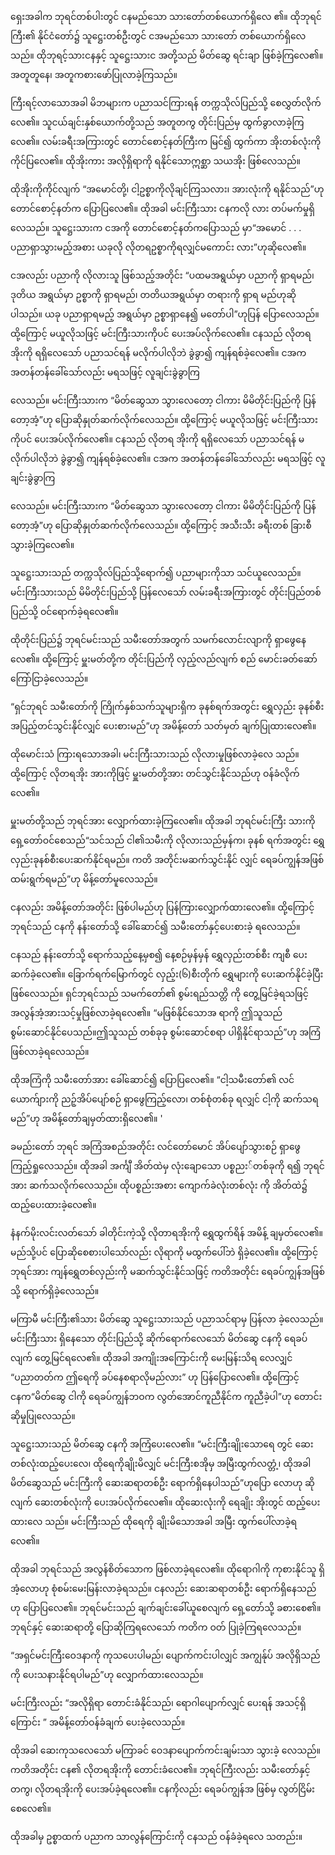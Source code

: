 ရှေးအခါက ဘုရင်တစ်ပါးတွင် ငနမည်သော သားတော်တစ်ယောက်ရှိလေ ၏။ ထိုဘုရင်ကြီး၏ နိုင်ငံတော်၌ သူဋ္ဌေးတစ်ဦးတွင် ငအမည်သော သားတော် တစ်ယောက်ရှိလေသည်။ ထိုဘုရင့်သားငနနှင့် သူဋ္ဌေးသားင အတို့သည် မိတ်ဆွေ ရင်းချာ ဖြစ်ခဲ့ကြလေ၏။ အတူတူနေ၊ အတူကစားဖော်ပြုလာခဲ့ကြသည်။

ကြီးရင့်လာသောအခါ မိဘများက ပညာသင်ကြားရန် တက္ကသိုလ်ပြည်သို့ စေလွှတ်လိုက်လေ၏။ သူငယ်ချင်းနှစ်ယောက်တို့သည် အတူတကွ တိုင်းပြည်မှ ထွက်ခွာလာခဲ့ကြလေ၏။ လမ်းခရီးအကြားတွင် တောင်စောင့်နတ်ကြီးက မြင်၍ ထွက်ကာ အိုးတစ်လုံးကို ကိုင်ပြလေ၏။ ထိုအိုးကား အလိုရှိရာကို ရနိုင်သောဣစ္ဆာ သယအိုး ဖြစ်လေသည်။

ထိုအိုးကိုကိုင်လျက် “အမောင်တို့၊ ငါ့ဥစ္စာကိုလိုချင်ကြသလား၊ အားလုံးကို ရနိုင်သည်”ဟု တောင်စောင့်နတ်က ပြောပြလေ၏။ ထိုအခါ မင်းကြီးသား ငနကလို လား တပ်မက်မှုရှိလေသည်။ သူဋ္ဌေးသားက ငအကို တောင်စောင့်နတ်ကပြောသည် မှာ“အမောင် . . . ပညာရှာသွားမည့်အစား ယခုလို လိုတရဥစ္စာကိုရလျှင်မကောင်း လား”ဟုဆိုလေ၏။

ငအလည်း ပညာကို လိုလားသူ ဖြစ်သည့်အတိုင်း “ပထမအရွယ်မှာ ပညာကို ရှာရမည်၊ ဒုတိယ အရွယ်မှာ ဥစ္စာကို ရှာရမည်၊ တတိယအရွယ်မှာ တရားကို ရှာရ မည်ဟုဆိုပါသည်။ ယခု ပညာရှာရမည့် အရွယ်မှာ ဥစ္စာရှာနေ၍ မတော်ပါ”ဟုပြန် ပြောလေသည်။ ထို့ကြောင့် မယူလိုသဖြင့် မင်းကြီးသားကိုပင် ပေးအပ်လိုက်လေ၏။ ငနသည် လိုတရ အိုးကို ရရှိလေသော် ပညာသင်ရန် မလိုက်ပါလိုဘဲ ခွဲခွာ၍ ကျန်ရစ်ခဲ့လေ၏။ ငအက အတန်တန်ခေါ်သော်လည်း မရသဖြင့် လူချင်းခွဲခွာကြ

လေသည်။ မင်းကြီးသားက “မိတ်ဆွေသာ သွားလေတော့ ငါကား မိမိတိုင်းပြည်ကို ပြန်တော့အံ့”ဟု ပြောဆိုနှုတ်ဆက်လိုက်လေသည်။ ထို့ကြောင့် မယူလိုသဖြင့် မင်းကြီးသားကိုပင် ပေးအပ်လိုက်လေ၏။ ငနသည် လိုတရ အိုးကို ရရှိလေသော် ပညာသင်ရန် မလိုက်ပါလိုဘဲ ခွဲခွာ၍ ကျန်ရစ်ခဲ့လေ၏။ ငအက အတန်တန်ခေါ်သော်လည်း မရသဖြင့် လူချင်းခွဲခွာကြ

လေသည်။ မင်းကြီးသားက “မိတ်ဆွေသာ သွားလေတော့ ငါကား မိမိတိုင်းပြည်ကို ပြန်တော့အံ့”ဟု ပြောဆိုနှုတ်ဆက်လိုက်လေသည်။ ထို့ကြောင့် အသီးသီး ခရီးတစ် ခြားစီသွားခဲ့ကြလေ၏။

သူဋ္ဌေးသားသည် တက္ကသိုလ်ပြည်သို့ရောက်၍ ပညာများကိုသာ သင်ယူလေသည်။ မင်းကြီးသားသည် မိမိတိုင်းပြည်သို့ ပြန်လေသော် လမ်းခရီးအကြားတွင် တိုင်းပြည်တစ်ပြည်သို့ ဝင်ရောက်ခဲ့ရလေ၏။

ထိုတိုင်းပြည်၌ ဘုရင်မင်းသည် သမီးတော်အတွက် သမက်လောင်းလျာကို ရှာဖွေနေလေ၏။ ထို့ကြောင့် မှူးမတ်တို့က တိုင်းပြည်ကို လှည့်လည်လျက် စည် မောင်းခတ်ဆော်ကြော်ငြာခဲ့လေသည်။

“ရှင်ဘုရင် သမီးတော်ကို ကြိုက်နှစ်သက်သူများရှိက ခုနစ်ရက်အတွင်း ရွှေလှည်း ခုနစ်စီး အပြည့်တင်သွင်းနိုင်လျှင် ပေးစားမည်”ဟု အမိန့်တော် သတ်မှတ် ချက်ပြုထားလေ၏။

ထိုမောင်းသံ ကြားရသောအခါ၊ မင်းကြီးသားသည် လိုလားမှုဖြစ်လာခဲ့လေ သည်။ ထို့ကြောင့် လိုတရအိုး အားကိုဖြင့် မှူးမတ်တို့အား တင်သွင်းနိုင်သည်ဟု ဝန်ခံလိုက်လေ၏။

မှူးမတ်တို့သည် ဘုရင်အား လျှောက်ထားခဲ့ကြလေ၏။ ထိုအခါ ဘုရင်မင်းကြီး သားကို ရှေ့တော်ဝင်စေသည်“သင်သည် ငါ၏သမီးကို လိုလားသည်မှန်က၊ ခုနစ် ရက်အတွင်း ရွှေလှည်းခုနစ်စီးပေးဆက်နိုင်ရမည်။ ကတိ အတိုင်းမဆက်သွင်းနိုင် လျှင် ရေခပ်ကျွန်အဖြစ် ထမ်းရွက်ရမည်”ဟု မိန့်တော်မူလေသည်။

ငနလည်း အမိန့်တော်အတိုင်း ဖြစ်ပါမည်ဟု ပြန်ကြားလျှောက်ထားလေ၏။ ထို့ကြောင့် ဘုရင်သည် ငနကို နန်းတော်သို့ ခေါ်ဆောင်၍ သမီးတော်နှင့်ပေးစားခဲ့ ရလေသည်။

ငနသည် နန်းတော်သို့ ရောက်သည့်နေ့မှစ၍ နေ့စဉ်မှန်မှန် ရွှေလှည်းတစ်စီး ကျစီ ပေးဆက်ခဲ့လေ၏။ ခြောက်ရက်မြောက်တွင် လှည့်း(၆)စီးတိုက် ရွှေများကို ပေးဆက်နိုင်ခဲ့ပြီး ဖြစ်လေသည်။ ရှင်ဘုရင်သည် သမက်တော်၏ စွမ်းရည်သတ္တိ ကို တွေ့မြင်ခဲ့ရသဖြင့် အလွန်အံ့အားသင့်မှုဖြစ်လာခဲ့ရလေ၏။ “မဖြစ်နိုင်သောအ ရာကို ဤသူသည် စွမ်းဆောင်နိုင်ပေသည်။ဤသူသည် တစ်ခုခု စွမ်းဆောင်စရာ ပါရှိနိုင်ရာသည်”ဟု အကြံဖြစ်လာခဲ့ရလေသည်။

ထိုအကြံကို သမီးတော်အား ခေါ်ဆောင်၍ ပြောပြလေ၏။ “ငါ့သမီးတော်၏ လင်ယောက်ျားကို ညဉ့်အိပ်ပျော်စဉ် ရှာဖွေကြည့်လော၊ တစ်စုံတစ်ခု ရလျှင် ငါ့ကို ဆက်သရမည်”ဟု အမိန့်တော်ချမှတ်ထားရှိလေ၏။ '

ခမည်းတော် ဘုရင် အကြံအစည်အတိုင်း လင်တော်မောင် အိပ်ပျော်သွားစဉ် ရှာဖွေကြည့်ရှုလေသည်။ ထိုအခါ အင်္ကျီ အိတ်ထဲမှ လုံးချောသော ပစ္စညး်တစ်ခုကို ရ၍ ဘုရင်အား ဆက်သလိုက်လေသည်။ ထိုပစ္စည်းအစား ကျောက်ခဲလုံးတစ်လုံး ကို အိတ်ထဲ၌ ထည့်ပေးထားခဲ့လေ၏။

နံနက်မိုးလင်းလတ်သော် ခါတိုင်းကဲ့သို့ လိုတာရအိုးကို ရွှေထွက်ရိန် အမိန့် ချမှတ်လေ၏။ မည်သို့ပင် ပြောဆိုစေစားပါသော်လည်း လိုရာကို မထွက်ပေါ်ဘဲ ရှိခဲ့လေ၏။ ထို့ကြောင့် ဘုရင်အား ကျန်ရွှေတစ်လှည်းကို မဆက်သွင်းနိုင်သဖြင့် ကတိအတိုင်း ရေခပ်ကျွန်အဖြစ်သို့ ရောက်ရှိခဲ့လေသည်။

မကြာမီ မင်းကြီး၏သား မိတ်ဆွေ သူဋ္ဌေးသားသည် ပညာသင်ရာမှ ပြန်လာ ခဲ့လေသည်။ မင်းကြီးသား ရှိနေသော တိုင်းပြည်သို့ ဆိုက်ရောက်လေသော် မိတ်ဆွေ ငနကို ရေခပ်လျက် တွေ့မြင်ရလေ၏။ ထိုအခါ အကျိုးအကြောင်းကို မေးမြန်းသိရ လေလျှင် “ပညာတတ်က ဤရေကို ခပ်နေစရာလိုမည်လား” ဟု ပြန်ပြောလေ၏။ ထို့ကြောင့် ငနက“မိတ်ဆွေ ငါကို ရေခပ်ကျွန်ဘဝက လွတ်အောင်ကူညီနိုင်က ကူညီခဲ့ပါ”ဟု တောင်းဆိုမှုပြုလေသည်။

သူဋ္ဌေးသားသည် မိတ်ဆွေ ငနကို အကြံပေးလေ၏။ “မင်းကြီးချိုးသောရေ တွင် ဆေးတစ်လုံးထည့်ပေးလေ၊ ထိုရေကိုချိုးမိလျှင် မင်းကြီးစအိုမှ အမြီးထွက်လတ္တံ့၊ ထိုအခါ မိတ်ဆွေသည် မင်းကြီးကို ဆေးဆရာတစ်ဦး ရောက်ရှိနေပါသည်”ဟုပြော လောဟု ဆိုလျက် ဆေးတစ်လုံးကို ပေးအပ်လိုက်လေ၏။ ထိုဆေးလုံးကို ရေချိုး အိုးတွင် ထည့်ပေးထားလေ သည်။ မင်းကြီးသည် ထိုရေကို ချိုးမိသောအခါ အမြီး ထွက်ပေါ်လာခဲ့ရလေ၏။

ထိုအခါ ဘုရင်သည် အလွန်စိတ်သောက ဖြစ်လာခဲ့ရလေ၏။ ထိုရောဂါကို ကုစားနိုင်သူ ရှိအံ့လောဟု စုံစမ်းမေးမြန်းလာခဲ့ရသည်။ ငနလည်း ဆေးဆရာတစ်ဦး ရောက်ရှိနေသည်ဟု ပြောပြလေ၏။ ဘုရင်မင်းသည် ချက်ချင်းခေါ်ယူစေလျက် ရှေ့တော်သို့ ခစားစေ၏။ ဘုရင်နှင့် ဆေးဆရာတို့ ပြောဆိုကြရလေသော် ကတိက ဝတ် ပြုခဲ့ကြရလေသည်။

“အရှင်မင်းကြီးဝေဒနာကို ကုသပေးပါမည်၊ ပျောက်ကင်းပါလျှင် အကျွန်ုပ် အလိုရှိသည်ကို ပေးသနားနိုင်ရပါမည်”ဟု လျှောက်ထားလေသည်။

မင်းကြီးလည်း “အလိုရှိရာ တောင်းခံနိုင်သည်၊ ရောဂါပျောက်လျှင် ပေးရန် အသင့်ရှိကြောင်း ” အမိန့်တော်ဝန်ခံချက် ပေးခဲ့လေသည်။

ထိုအခါ ဆေးကုသလေသော် မကြာခင် ဝေဒနာပျောက်ကင်းချမ်းသာ သွားခဲ့ လေသည်။ ကတိအတိုင်း ငန၏ လိုတရအိုးကို တောင်းခံလေ၏။ ဘုရင်ကြီးလည်း သမီးတော်နှင့်တကွ၊ လိုတရအိုးကို ပေးအပ်ခဲ့ရလေ၏။ ငနကိုလည်း ရေခပ်ကျွန်အ ဖြစ်မှ လွတ်ငြိမ်းစေလေ၏။

ထိုအခါမှ ဥစ္စာထက် ပညာက သာလွန်ကြောင်းကို ငနသည် ဝန်ခံခဲ့ရလေ သတည်း။